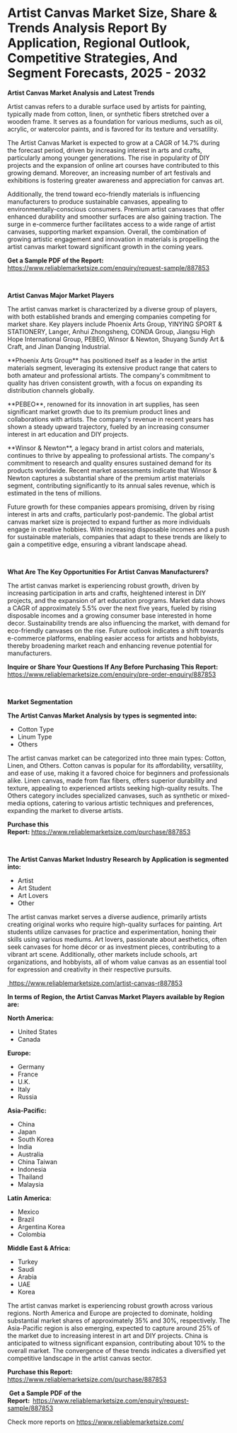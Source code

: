 <p><h1>Artist Canvas Market Size, Share & Trends Analysis Report By Application, Regional Outlook, Competitive Strategies, And Segment Forecasts, 2025 - 2032</h1></p><p><strong>Artist Canvas Market Analysis and Latest Trends</strong></p>
<p><p>Artist canvas refers to a durable surface used by artists for painting, typically made from cotton, linen, or synthetic fibers stretched over a wooden frame. It serves as a foundation for various mediums, such as oil, acrylic, or watercolor paints, and is favored for its texture and versatility.</p><p>The Artist Canvas Market is expected to grow at a CAGR of 14.7% during the forecast period, driven by increasing interest in arts and crafts, particularly among younger generations. The rise in popularity of DIY projects and the expansion of online art courses have contributed to this growing demand. Moreover, an increasing number of art festivals and exhibitions is fostering greater awareness and appreciation for canvas art.</p><p>Additionally, the trend toward eco-friendly materials is influencing manufacturers to produce sustainable canvases, appealing to environmentally-conscious consumers. Premium artist canvases that offer enhanced durability and smoother surfaces are also gaining traction. The surge in e-commerce further facilitates access to a wide range of artist canvases, supporting market expansion. Overall, the combination of growing artistic engagement and innovation in materials is propelling the artist canvas market toward significant growth in the coming years.</p></p>
<p><strong>Get a Sample PDF of the Report:&nbsp;</strong> <a href="https://www.reliablemarketsize.com/enquiry/request-sample/887853?utm_campaign=3544&utm_medium=2&utm_source=Github&utm_content=ia&utm_term=04042025&utm_id=artist-canvas">https://www.reliablemarketsize.com/enquiry/request-sample/887853</a></p>
<p>&nbsp;</p>
<p><strong>Artist Canvas Major Market Players</strong></p>
<p><p>The artist canvas market is characterized by a diverse group of players, with both established brands and emerging companies competing for market share. Key players include Phoenix Arts Group, YINYING SPORT & STATIONERY, Langer, Anhui Zhongsheng, CONDA Group, Jiangsu High Hope International Group, PEBEO, Winsor & Newton, Shuyang Sundy Art & Craft, and Jinan Danqing Industrial.</p><p>**Phoenix Arts Group** has positioned itself as a leader in the artist materials segment, leveraging its extensive product range that caters to both amateur and professional artists. The company's commitment to quality has driven consistent growth, with a focus on expanding its distribution channels globally. </p><p>**PEBEO**, renowned for its innovation in art supplies, has seen significant market growth due to its premium product lines and collaborations with artists. The company's revenue in recent years has shown a steady upward trajectory, fueled by an increasing consumer interest in art education and DIY projects. </p><p>**Winsor & Newton**, a legacy brand in artist colors and materials, continues to thrive by appealing to professional artists. The company's commitment to research and quality ensures sustained demand for its products worldwide. Recent market assessments indicate that Winsor & Newton captures a substantial share of the premium artist materials segment, contributing significantly to its annual sales revenue, which is estimated in the tens of millions.</p><p>Future growth for these companies appears promising, driven by rising interest in arts and crafts, particularly post-pandemic. The global artist canvas market size is projected to expand further as more individuals engage in creative hobbies. With increasing disposable incomes and a push for sustainable materials, companies that adapt to these trends are likely to gain a competitive edge, ensuring a vibrant landscape ahead.</p></p>
<p>&nbsp;</p>
<p><strong>What Are The Key Opportunities For Artist Canvas Manufacturers?</strong></p>
<p><p>The artist canvas market is experiencing robust growth, driven by increasing participation in arts and crafts, heightened interest in DIY projects, and the expansion of art education programs. Market data shows a CAGR of approximately 5.5% over the next five years, fueled by rising disposable incomes and a growing consumer base interested in home decor. Sustainability trends are also influencing the market, with demand for eco-friendly canvases on the rise. Future outlook indicates a shift towards e-commerce platforms, enabling easier access for artists and hobbyists, thereby broadening market reach and enhancing revenue potential for manufacturers.</p></p>
<p><strong>Inquire or Share Your Questions If Any Before Purchasing This Report:</strong> <a href="https://www.reliablemarketsize.com/enquiry/pre-order-enquiry/887853?utm_campaign=3544&utm_medium=2&utm_source=Github&utm_content=ia&utm_term=04042025&utm_id=artist-canvas">https://www.reliablemarketsize.com/enquiry/pre-order-enquiry/887853</a></p>
<p>&nbsp;</p>
<p><strong>Market Segmentation</strong></p>
<p><strong>The Artist Canvas Market Analysis by types is segmented into:</strong></p>
<p><ul><li>Cotton Type</li><li>Linum Type</li><li>Others</li></ul></p>
<p><p>The artist canvas market can be categorized into three main types: Cotton, Linen, and Others. Cotton canvas is popular for its affordability, versatility, and ease of use, making it a favored choice for beginners and professionals alike. Linen canvas, made from flax fibers, offers superior durability and texture, appealing to experienced artists seeking high-quality results. The Others category includes specialized canvases, such as synthetic or mixed-media options, catering to various artistic techniques and preferences, expanding the market to diverse artists.</p></p>
<p><strong>Purchase this Report:&nbsp;</strong><a href="https://www.reliablemarketsize.com/purchase/887853?utm_campaign=3544&utm_medium=2&utm_source=Github&utm_content=ia&utm_term=04042025&utm_id=artist-canvas">https://www.reliablemarketsize.com/purchase/887853</a></p>
<p>&nbsp;</p>
<p><strong>The Artist Canvas Market Industry Research by Application is segmented into:</strong></p>
<p><ul><li>Artist</li><li>Art Student</li><li>Art Lovers</li><li>Other</li></ul></p>
<p><p>The artist canvas market serves a diverse audience, primarily artists creating original works who require high-quality surfaces for painting. Art students utilize canvases for practice and experimentation, honing their skills using various mediums. Art lovers, passionate about aesthetics, often seek canvases for home décor or as investment pieces, contributing to a vibrant art scene. Additionally, other markets include schools, art organizations, and hobbyists, all of whom value canvas as an essential tool for expression and creativity in their respective pursuits.</p></p>
<p><a href="https://www.reliablemarketsize.com/artist-canvas-r887853?utm_campaign=3544&utm_medium=2&utm_source=Github&utm_content=ia&utm_term=04042025&utm_id=artist-canvas">&nbsp;https://www.reliablemarketsize.com/artist-canvas-r887853</a></p>
<p><strong>In terms of Region, the Artist Canvas Market Players available by Region are:</strong></p>
<p>
    <p> <strong> North America: </strong>
        <ul>
            <li>United States</li>
            <li>Canada</li>
        </ul>
        </p> 
    <p> <strong> Europe: </strong>
        <ul>
            <li>Germany</li>
            <li>France</li>
            <li>U.K.</li>
            <li>Italy</li>
            <li>Russia</li>
        </ul>
        </p> 
    <p> <strong> Asia-Pacific: </strong>
        <ul>
            <li>China</li>
            <li>Japan</li>
            <li>South Korea</li>
            <li>India</li>
            <li>Australia</li>
            <li>China Taiwan</li>
            <li>Indonesia</li>
            <li>Thailand</li>
            <li>Malaysia</li>
        </ul>
        </p> 
    <p> <strong> Latin America: </strong>
        <ul>
            <li>Mexico</li>
            <li>Brazil</li>
            <li>Argentina Korea</li>
            <li>Colombia</li>
        </ul>
        </p> 
    <p> <strong> Middle East & Africa: </strong>
        <ul>
            <li>Turkey</li>
            <li>Saudi</li>
            <li>Arabia</li>
            <li>UAE</li>
            <li>Korea</li>
        </ul>
    </p>
    </p>
<p><p>The artist canvas market is experiencing robust growth across various regions. North America and Europe are projected to dominate, holding substantial market shares of approximately 35% and 30%, respectively. The Asia-Pacific region is also emerging, expected to capture around 25% of the market due to increasing interest in art and DIY projects. China is anticipated to witness significant expansion, contributing about 10% to the overall market. The convergence of these trends indicates a diversified yet competitive landscape in the artist canvas sector.</p></p>
<p><strong>Purchase this Report: </strong><a href="https://www.reliablemarketsize.com/purchase/887853?utm_campaign=3544&utm_medium=2&utm_source=Github&utm_content=ia&utm_term=04042025&utm_id=artist-canvas">https://www.reliablemarketsize.com/purchase/887853</a></p>
<p>&nbsp;<strong>Get a Sample PDF of the Report:&nbsp;&nbsp;</strong><a href="https://www.reliablemarketsize.com/enquiry/request-sample/887853?utm_campaign=3544&utm_medium=2&utm_source=Github&utm_content=ia&utm_term=04042025&utm_id=artist-canvas">https://www.reliablemarketsize.com/enquiry/request-sample/887853</a></p>
<p><strong></strong></p>
<p>Check more reports on <a href="https://www.reliablemarketsize.com/?utm_campaign=3544&utm_medium=2&utm_source=Github&utm_content=ia&utm_term=04042025&utm_id=artist-canvas">https://www.reliablemarketsize.com/</a></p>